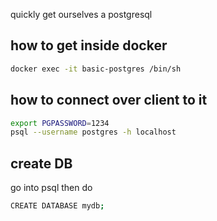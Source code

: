 quickly get ourselves a postgresql

## how to get inside docker

```bash
docker exec -it basic-postgres /bin/sh
```

## how to connect over client to it

```bash
export PGPASSWORD=1234
psql --username postgres -h localhost
```

## create DB

go into psql then do 
```bash
CREATE DATABASE mydb;
```



